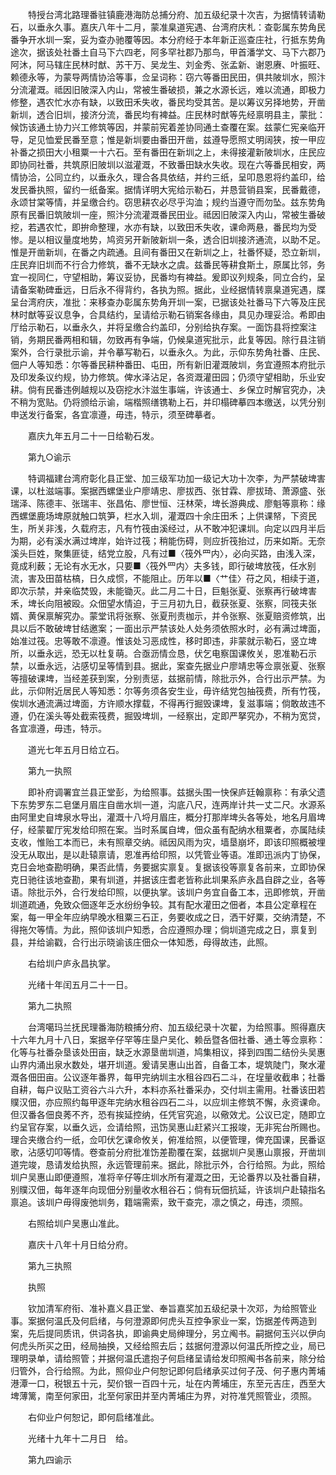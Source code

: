 <!-- { "loadSidebar": true } -->
　　特授台湾北路理番驻镇鹿港海防总捕分府、加五级纪录十次吉，为据情转请勒石，以垂永久事。嘉庆八年十二月，蒙准臬道宪遇、台湾府庆札：查彰属东势角民番争开水圳一案，妥为查办驰覆等因。本分府经于本年新正巡查庄社，行抵东势角途次，据该处社番土自马下六四老，阿多罕社郡乃那鸟，甲首潘学文、马下六郡乃阿沐，阿马辖庄民林时猷、苏干万、吴龙生、刘金秀、张孟新、谢恩赓、叶振旺、赖德永等，为蒙导两情协洽等事，佥呈词称：窃六等番田民田，俱共陂圳水，照汴分流灌溉。祗因旧陂深入内山，常被生番破损，兼之水源长远，难以流通，即极力修整，遇农忙水亦有缺，以致田禾失收，番民均受其苦。是以筹议另择地势，开凿新圳，透合旧圳，接济分流，番民均有裨益。庄民林时猷等先经禀明县主，蒙批：候饬该通土协力兴工修筑等因，并蒙前宪着差协同通土查覆在案。兹蒙仁宪亲临开导，足见恤爱民番至意；惟是新圳要由番田开凿，兹遵导愿照丈明阔狭，按一甲应补番之损田大小租粟一十六石。至有番田在新圳之上，未得接灌新陂圳水，庄民应即协同社番，共筑原旧陂圳以滋灌溉，不致番田缺水失收。现在六等番民相安，两情协洽，公同立约，以垂永久，理合各具依结，并约三纸，呈叩恳恩将约盖印，给发民番执照，留约一纸备案。据情详明大宪给示勒石，并恳营销县案，民番戴德，永颂甘棠等情，并呈缴合约。窃思耕农必尽乎沟洫；规约当遵守而勿坠。兹东势角原有民番旧筑陂圳一座，照汴分流灌溉番民田业。祗因旧陂深入内山，常被生番破挖，若遇农忙，即拚命整理，水亦有缺，以致田禾失收，课命两悬，番民均为受惨。是以相议量度地势，鸠资另开新陂新圳一条，透合旧圳接济通流，以助不足。惟是开凿新圳，在番之内疏通。且间有番田又在新圳之上，社番怀疑，恐立新圳，庄民弃旧圳而不行合力修筑，番不无缺水之虞。兹番民等耕食斯土，原属比邻，务宜一视同仁，守望相助，筹议妥协，民番均有裨益。爰即议列规条，同立合约，呈请备案勒碑垂远，日后永不得背约，各执为照。据此，业经据情转禀臬道宪遇，牒呈台湾府庆，准批：来移查办彰属东势角开圳一案，已据该处社番马下六等及庄民林时猷等妥议息争，合具结约，呈请给示勒石销案各缘由，具见办理妥洽。希即由厅给示勒石，以垂永久，并将呈缴合约盖印，分别给执存案。一面饬县将控案注销，务期民番两相和辑，勿致再有争端，仍候臬道宪批示，此复等因。除行县注销案外，合行录批示谕，并令摹写勒石，以垂永久。为此，示仰东势角社番、庄民、佃户人等知悉：尔等番民耕种番田、屯田，所有新旧灌溉陂圳，务宜遵照本府批示及印发条议约规，协力修筑。俾水泽沾足，各资溉灌田园；仍须守望相助，乐业安耕。倘有民番违例越规以及窃挖水汴滋生事端，许该通士、乡保立时解官究办，决不稍为宽贴。仍将颁给示谕，端楷照缮镌勒上石，并印榻碑摹四本缴送，以凭分别申送发行备案，各宜凛遵，毋违，特示，须至碑摹者。

　　嘉庆九年五月二十一日给勒石发。

　　第九○谕示

　　特调福建台湾府彰化县正堂、加三级军功加一级记大功十次李，为严禁破埤害课，以杜滋端事。案据西螺堡业户廖靖忠、廖拔西、张甘霖、廖拔琦、萧源盛、张瑞泽、陈德丰、张瑞丰、张昌佑、廖世恒、汪林荣，埤长游典成、廖魁等禀称：缘西螺堡鹿场埤原就触口筑笋，栏水入圳，灌溉四十余庄田禾；上供课帑，下资民生，所关非浅，久载府志，凡有竹筏由溪经过，从不敢冲犯课圳。向定以四月半后为期，必有溪水满过埤岸，始许过筏；稍能伤碍，则应折筏抬过，历来如斯。无奈溪头巨姓，聚集匪徒，结党立股，凡有过■〈筏外罒内〉，必向买路，由浅入深，竟成利薮；无论有水无水，只要■〈筏外罒内〉夫多钱，即行破埤放筏，任水别流，害及田苗枯槁，日久成惯，不能阻止。历年以■〈艹佳〉苻之风，相续于道，即次示禁，并亲临焚毁，未能锄灭。此二月二十日，巨魁张夏、张察再行破埤害禾，埤长向阻被殴。众佃望水情迫，于三月初九日，截获张夏、张察，同筏夫张婿、黄保禀解究办。蒙堂讯将张察、张夏刑责枷示，并令张察、张夏赔资修筑，出具以后不敢破埤甘结邀案；一面出示严禁该处人处务须依照水时，必有满过埤面，始准过筏。忠等敢不凛遵。惟该处习恶成性，移时即违，非蒙就示勒石，竖立埤所，以垂永远，恐无以杜复萌。合亟沥情佥恳，伏乞电察国课攸关，恩准勒石示禁，以垂永远，沾感切呈等情到县。据此，案查先据业户廖靖忠等佥禀张夏、张察等擅破课埤，当经差获到案，分别责惩，兹据前情，除批示外，合行出示严禁。为此，示仰附近居民人等知悉：尔等务须各安生业，毋许结党包抽筏费，所有竹筏，俟圳水通流满过埤面，方许顺水撑载，不得再行掘毁课埤，复滋事端；倘敢故违不遵，仍在溪头等处截索筏费，掘毁埤圳，一经察出，定即严拏究办，不稍为宽贷，各宜凛遵，毋违，特示。

　　道光七年五月日给立石。

　　第九一执照

　　即补府调署宜兰县正堂彭，为给照事。兹据头围一快保庐廷翰禀称：有承父遗下东势罗东二皂堡月眉庄自凿水圳一道，沟底八尺，连两岸计共一丈二尺。水源系由阿里史自埤泉水导出，灌溉十八埒月眉庄，概分打那岸埤头各等处，地名月眉埤仔，经蒙翟厅宪发给印照在案。当时系属自埤，佃众虽有配纳水租粟者，亦属陆续支收，惟贻工本而已，未有照章交纳。祗因风雨为灾，墙垦崩坏，即该印照概被埋没无从取出，是以赴辕禀请，恩准再给印照，以凭管业等语。准即迅派内丁协保，克日会地查勘明确，果否此情，务要据实禀复。复据该役等禀复各前来，立即协保克日驰往该地查勘，果有圳道，并据该庄耆老皆称此圳果系庐永昌自辟之业，各等语。除批示外，合行发给印照，以便执掌。该圳户务宜自备工本，迅即修筑，开凿圳道疏通，免致众佃逐年乏水纷纷争较。其有配水灌田之佃者，本县公定章程在案，每一甲全年应纳早晚水租粟三石正，务要收成之日，洒干好粟，交纳清楚，不得拖欠等情。为此，照仰该圳户知悉，合应遵照办理；倘圳道完成之日，禀复到县，并给谕戳，合行出示晓谕该庄佃众一体知悉，母得故违，此照。

　　右给圳户庐永昌执掌。

　　光绪十年闰五月二十一日。

　　第九二执照

　　台湾噶玛兰抚民理番海防粮捕分府、加五级纪录十次翟，为给照事。照得嘉庆十六年九月十八日，案据辛仔罕等庄垦户吴化、赖岳暨各佃社番、通土等佥禀称：化等与社番杂垦该处田亩，缺乏水源垦凿圳道，鸠集相议，择到四围二结份头吴惠山界内涌出泉水数处，堪开圳道。爰请吴惠山出首，自备工本，堤筑陡门，聚水灌溉各佃田亩。公议逐年番界，每甲完纳圳主水租谷四石二斗，在埕量收截串；社番自耕，每户议贴工资谷六斗六升，本料亦系社番采办，交付圳主需用。社番该田若贌汉佃，亦应照约每甲逐年完纳水租谷四石二斗，以应圳主修筑不懈，永资课命。但汉番各佃良莠不齐，恐有挨延控纳，任凭官究追，以儆效尤。公议已定，随即立约呈官存案，以垂久远，佥请给照，迅饬吴惠山赶紧兴工报竣，无非宪台所赐也。理合夹缴合约一纸，佥叩伏乞课命攸关，俯准给照，以便管理，俾充国课，民番讴歌，沾感切叩等情。卷查前分府批准饬差勘覆在案，兹据圳户吴惠山禀报，开凿圳道完竣，恳请发给执照，永远管理前来。据此，除批示外，合行给照。为此，照给圳户吴惠山即便遵照，准将辛仔等庄圳水所有灌溉之田，无论番界以及社番自耕，别贌汉佃，每年逐年向现佃分别量收水租谷石；倘有玩佃抗延，许该圳户赴辕指名禀追。该圳户毋得废弛圳务，籍端需索，致干查完，凛之慎之，毋违，须照。

　　右照给圳户吴惠山准此。

　　嘉庆十八年十月日给分府。

　　第九三执照

　　执照

　　钦加清军府衔、准补嘉义县正堂、奉旨嘉奖加五级纪录十次邓，为给照管业事。案据何温氏及何启绪，与何澄源即何虎头互控争家业一案，饬据差传两造到案，先后提同质讯，供词各执，即谕典史局绅理分，另立阄书。嗣据何玉兴以伊向何虎头所买之田，经局抽换，又经给照去后；兹据何澄源以何温氏所控之业，局已理明录单，请给照管；并据何温氏遣抱子何启绪呈请给发印照阄书各前来，除分给归管外，合行给照。为此，照仰业户何恕记即何启绪承买过何子茂、何子惠内菁埔港潭一口，税银五十元，契价银一百四十元，址在内菁埔庄，东至元吉庄，西至大埤薄篱，南至何家田，北至何家田并至内菁埔庄为界，对符准凭照管业，须照。

　　右仰业户何恕记，即何启绪准此。

　　光绪十九年十二月日　给。

　　第九四谕示

